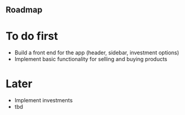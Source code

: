 ## Roadmap

# To do first

- Build a front end for the app (header, sidebar, investment options)
- Implement basic functionality for selling and buying products

# Later

- Implement investments
- tbd
